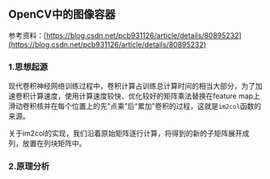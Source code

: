 ## OpenCV中的图像容器

参考资料：[https://blog.csdn.net/pcb931126/article/details/80895232](https://blog.csdn.net/pcb931126/article/details/80895232)

### 1.思想起源

现代卷积神经网络训练过程中，卷积计算占训练总计算时间的相当大部分，为了加速卷积计算速度，使用计算速度较快、优化较好的矩阵乘法替换在feature map上滑动卷积核并在每个位置上的先“点乘”后“累加”卷积的过程，这就是`im2col`函数的来源。

关于im2col的实现，我们沿着原始矩阵逐行计算，将得到的新的子矩阵展开成列，放置在列块矩阵中。

### 2.原理分析





